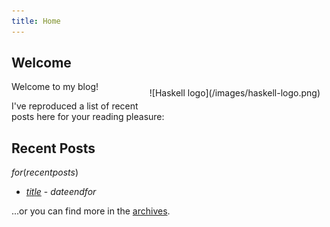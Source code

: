 ```yaml
---
title: Home
---
```


## Welcome

<div style='float: right; margin: 10px;'>
![Haskell logo](/images/haskell-logo.png)
</div>

Welcome to my blog!

I've reproduced a list of recent posts here for your reading pleasure:

## Recent Posts

$for(recentposts)$
- [$title$]($url$) - $date$$endfor$

...or you can find more in the [archives](/archive.html).
